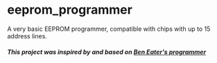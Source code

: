 # eeprom_programmer
A very basic EEPROM programmer, compatible with chips with up to 15 address lines.

##### This project was inspired by and based on [Ben Eater's programmer](https://github.com/beneater/eeprom-programmer)
